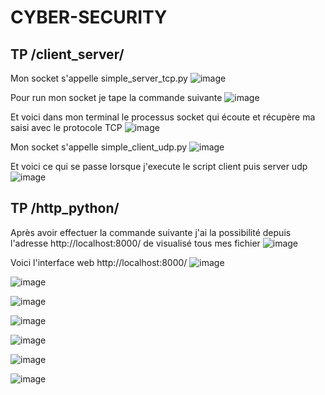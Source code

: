 ﻿# CYBER-SECURITY

## TP /client_server/
Mon socket s'appelle simple_server_tcp.py
![image](https://github.com/user-attachments/assets/d0965f04-b3cd-42fb-944e-bb8d6208873b)

Pour run mon socket je tape la commande suivante
![image](https://github.com/user-attachments/assets/e2105939-f8dd-4b21-a0fe-947c69539823)

Et voici dans mon terminal le processus socket qui écoute et récupère ma saisi avec le protocole TCP
![image](https://github.com/user-attachments/assets/2eccf585-e04f-4cc1-8f3d-0f11ff0dd316)

Mon socket s'appelle simple_client_udp.py
![image](https://github.com/user-attachments/assets/82f34f57-9013-4507-8fc6-e319b4e9d1a1)


Et voici ce qui se passe lorsque j'execute le script client puis server udp
![image](https://github.com/user-attachments/assets/98ac587a-2420-45fc-aaf7-1f7a191a869f)

## TP /http_python/

Après avoir effectuer la commande suivante j'ai la possibilité depuis l'adresse http://localhost:8000/ de visualisé tous mes fichier
![image](https://github.com/user-attachments/assets/4720d75a-3dc2-44d0-ba72-f3fcd32f4d67)

Voici l'interface web http://localhost:8000/
![image](https://github.com/user-attachments/assets/4e3ec9c3-077e-4cdc-99b7-cd24bdd83f19)

![image](https://github.com/user-attachments/assets/26fa248a-1f36-407f-9697-0334499134ea)

![image](https://github.com/user-attachments/assets/4856607c-568e-4ccc-a18a-a3d1f9c9dfd5)

![image](https://github.com/user-attachments/assets/630f8b66-0d9c-48b2-9a1e-0e38538fe605)

![image](https://github.com/user-attachments/assets/4cddac4e-0a62-41ec-83d6-77dd35b7bec9)

![image](https://github.com/user-attachments/assets/a5a1f489-aa28-4c20-b235-72c33b19668a)

![image](https://github.com/user-attachments/assets/24a06e1e-1e85-4706-914c-fc0cac5774aa)


